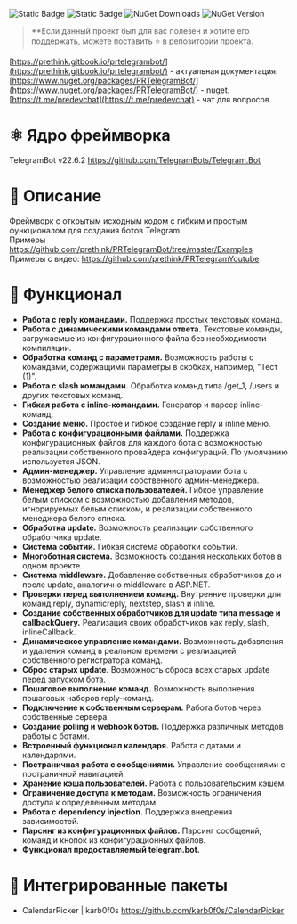 ![Static Badge](https://img.shields.io/badge/version-v0.7.11-brightgreen) ![Static Badge](https://img.shields.io/badge/telegram.bot-22.6.2-blue)  ![NuGet Downloads](https://img.shields.io/nuget/dt/prtelegrambot) ![NuGet Version](https://img.shields.io/nuget/v/prtelegrambot)


> **Если данный проект был для вас полезен и хотите его поддержать, можете поставить ⭐ в репозитории проекта.

[https://prethink.gitbook.io/prtelegrambot/](https://prethink.gitbook.io/prtelegrambot/)  - актуальная документация.        
[https://www.nuget.org/packages/PRTelegramBot/](https://www.nuget.org/packages/PRTelegramBot/) - nuget.     
[https://t.me/predevchat](https://t.me/predevchat) - чат для вопросов.    

# ⚛️ Ядро фреймворка
TelegramBot v22.6.2 https://github.com/TelegramBots/Telegram.Bot

# 📰 Описание
Фреймворк с открытым исходным кодом с гибким и простым функционалом для создания ботов Telegram.     
Примеры https://github.com/prethink/PRTelegramBot/tree/master/Examples     
Примеры с видео: https://github.com/prethink/PRTelegramYoutube   

# 💎 Функционал

 - **Работа с reply командами.** Поддержка простых текстовых команд.   
 - **Работа с динамическими командами ответа.** Текстовые команды, загружаемые из конфигурационного файла без необходимости компиляции.        
 - **Обработка команд с параметрами.** Возможность работы с командами, содержащими параметры в скобках, например, "Тест (1)".        
 - **Работа с slash командами.** Обработка команд типа /get_1, /users и других текстовых команд.    
 - **Гибкая работа с inline-командами.** Генератор и парсер inline-команд.    
 - **Создание меню.** Простое и гибкое создание reply и inline меню.    
 - **Работа с конфигурационными файлами.** Поддержка конфигурационных файлов для каждого бота с возможностью реализации собственного провайдера конфигураций. По умолчанию используется JSON.    
 - **Админ-менеджер.** Управление администраторами бота с возможностью реализации собственного админ-менеджера.    
 - **Менеджер белого списка пользователей.** Гибкое управление белым списком с возможностью добавления методов, игнорируемых белым списком, и реализации собственного менеджера белого списка.    
 - **Обработка update.** Возможность реализации собственного обработчика update.    
 - **Система событий.** Гибкая система обработки событий.    
 - **Многоботная система.** Возможность создания нескольких ботов в одном проекте.    
 - **Система middleware.** Добавление собственных обработчиков до и после update, аналогично middleware в ASP.NET.    
 - **Проверки перед выполнением команд.** Внутренние проверки для команд reply, dynamicreply, nextstep, slash и inline.
 - **Создание собственных обработчиков для update типа message и callbackQuery.** Реализация своих обработчиков как reply, slash, inlineCallback.
 - **Динамическое управление командами.** Возможность добавления и удаления команд в реальном времени с реализацией собственного регистратора команд.    
 - **Сброс старых update.** Возможность сброса всех старых update перед запуском бота.    
 - **Пошаговое выполнение команд.** Возможность выполнения пошаговых наборов reply-команд.    
 - **Подключение к собственным серверам.** Работа ботов через собственные сервера.    
 - **Создание polling и webhook ботов.** Поддержка различных методов работы с ботами.    
 - **Встроенный функционал календаря.** Работа с датами и календарями.    
 - **Постраничная работа с сообщениями.** Управление сообщениями с постраничной навигацией.    
 - **Хранение кэша пользователей.** Работа с пользовательским кэшем.    
 - **Ограничение доступа к методам.** Возможность ограничения доступа к определенным методам.    
 - **Работа с dependency injection.** Поддержка внедрения зависимостей.    
 - **Парсинг из конфигурационных файлов.** Парсинг сообщений, команд и кнопок из конфигурационных файлов.    
 - **Функционал предоставляемый telegram.bot.**    

# 🧱 Интегрированные пакеты
 - CalendarPicker | karb0f0s   https://github.com/karb0f0s/CalendarPicker     
